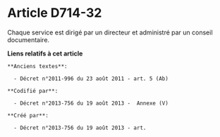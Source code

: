 # Article D714-32

Chaque service est dirigé par un directeur et administré par un conseil documentaire.

**Liens relatifs à cet article**

	**Anciens textes**:

	  - Décret n°2011-996 du 23 août 2011 - art. 5 (Ab)

	**Codifié par**:

	  - Décret n°2013-756 du 19 août 2013 -  Annexe (V)

	**Créé par**:

	  - Décret n°2013-756 du 19 août 2013 - art.
